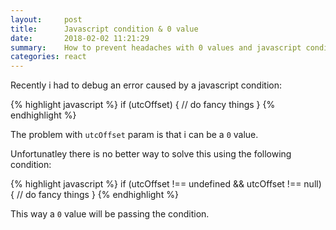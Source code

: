 ```yaml
---
layout:     post
title:      Javascript condition & 0 value
date:       2018-02-02 11:21:29
summary:    How to prevent headaches with 0 values and javascript conditions
categories: react
---
```


Recently i had to debug an error caused by a javascript condition:

{% highlight javascript %}
  if (utcOffset) {
    // do fancy things
  }
{% endhighlight %}

The problem with `utcOffset` param is that i can be a `0` value.

Unfortunatley there is no better way to solve this using the following condition:

{% highlight javascript %}
  if (utcOffset !== undefined && utcOffset !== null) {
    // do fancy things
  }
{% endhighlight %}

This way a `0` value will be passing the condition.
